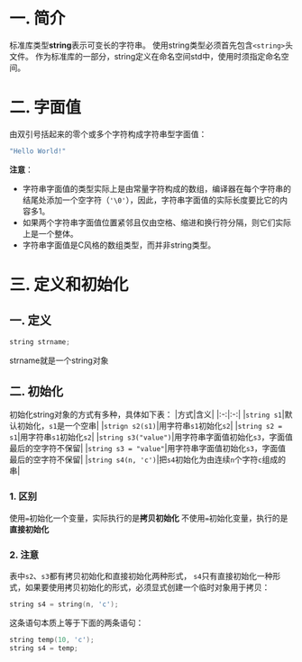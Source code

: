 # 一. 简介
标准库类型**string**表示可变长的字符串。
使用string类型必须首先包含`<string>`头文件。
作为标准库的一部分，string定义在命名空间std中，使用时须指定命名空间。

# 二. 字面值
由双引号括起来的零个或多个字符构成字符串型字面值：
```c++
"Hello World!"
```
**注意**：
- 字符串字面值的类型实际上是由常量字符构成的数组，编译器在每个字符串的结尾处添加一个空字符（`'\0'`），因此，字符串字面值的实际长度要比它的内容多1。
- 如果两个字符串字面值位置紧邻且仅由空格、缩进和换行符分隔，则它们实际上是一个整体。
- 字符串字面值是C风格的数组类型，而并非string类型。

# 三. 定义和初始化
## 一. 定义
```c++
string strname;
```
strname就是一个string对象

## 二. 初始化
初始化string对象的方式有多种，具体如下表：
|方式|含义|
|:-:|:-:|
|`string s1`|默认初始化，`s1`是一个空串|
|`strign s2(s1)`|用字符串`s1`初始化`s2`|
|`string s2 = s1`|用字符串`s1`初始化`s2`|
|`string s3("value")`|用字符串字面值初始化`s3`，字面值最后的空字符不保留|
|`string s3 = "value"`|用字符串字面值初始化`s3`，字面值最后的空字符不保留|
|`string s4(n, 'c')`|把`s4`初始化为由连续`n`个字符`c`组成的串|

### 1. 区别
使用`=`初始化一个变量，实际执行的是**拷贝初始化**
不使用`=`初始化变量，执行的是**直接初始化**
### 2. 注意
表中`s2`、`s3`都有拷贝初始化和直接初始化两种形式，
`s4`只有直接初始化一种形式，如果要使用拷贝初始化的形式，必须显式创建一个临时对象用于拷贝：
```c++
string s4 = string(n, 'c');
```
这条语句本质上等于下面的两条语句：
```c++
string temp(10, 'c');
string s4 = temp;
```